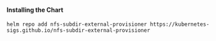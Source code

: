 #### Installing the Chart
```hcl
helm repo add nfs-subdir-external-provisioner https://kubernetes-sigs.github.io/nfs-subdir-external-provisioner
```